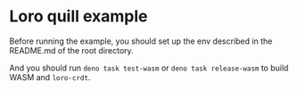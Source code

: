 # Loro quill example

Before running the example, you should set up the env described in the README.md of the root directory.

And you should run `deno task test-wasm` or `deno task release-wasm` to build WASM and `loro-crdt`.

